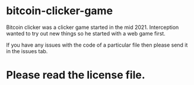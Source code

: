 # bitcoin-clicker-game

Bitcoin clicker was a clicker game started in the mid 2021. Interception wanted to try out new things so he started with a web game first.

If you have any issues with the code of a particular file then please send it in the issues tab.

# Please read the license file.
